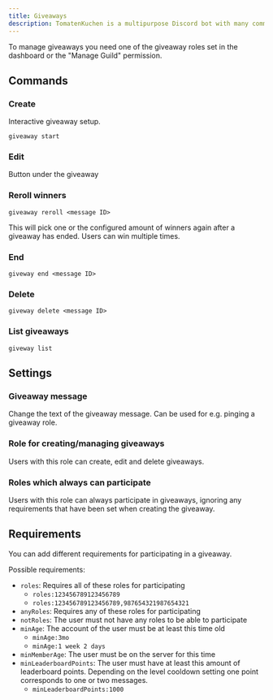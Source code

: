 ```yaml
---
title: Giveaways
description: TomatenKuchen is a multipurpose Discord bot with many common and innovative features for your server. Explains giveaways and possible requirements for them.
---
```


To manage giveaways you need one of the giveaway roles set in the dashboard or the "Manage Guild" permission.

## Commands

### Create

Interactive giveaway setup.

`giveaway start`

### Edit

Button under the giveaway

### Reroll winners

`giveaway reroll <message ID>`

This will pick one or the configured amount of winners again after a giveaway has ended. Users can win multiple times.

### End

`giveway end <message ID>`

### Delete

`giveway delete <message ID>`

### List giveaways

`giveway list`

## Settings

### Giveaway message
Change the text of the giveaway message. Can be used for e.g. pinging a giveaway role.

### Role for creating/managing giveaways
Users with this role can create, edit and delete giveaways.

### Roles which always can participate
Users with this role can always participate in giveaways, ignoring any requirements that have been set when creating the giveaway.

## Requirements
You can add different requirements for participating in a giveaway.

Possible requirements:
- `roles`: Requires all of these roles for participating
	- `roles:123456789123456789`
	- `roles:123456789123456789,987654321987654321`
- `anyRoles`: Requires any of these roles for participating
- `notRoles`: The user must not have any roles to be able to participate
- `minAge`: The account of the user must be at least this time old
	- `minAge:3mo`
	- `minAge:1 week 2 days`
- `minMemberAge`: The user must be on the server for this time
- `minLeaderboardPoints`: The user must have at least this amount of leaderboard points. Depending on the level cooldown setting one point corresponds to one or two messages.
	- `minLeaderboardPoints:1000`
